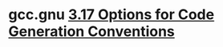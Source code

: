 # gcc.gnu [3.17 Options for Code Generation Conventions](https://gcc.gnu.org/onlinedocs/gcc-10.3.0/gcc/Code-Gen-Options.html#Code-Gen-Options)